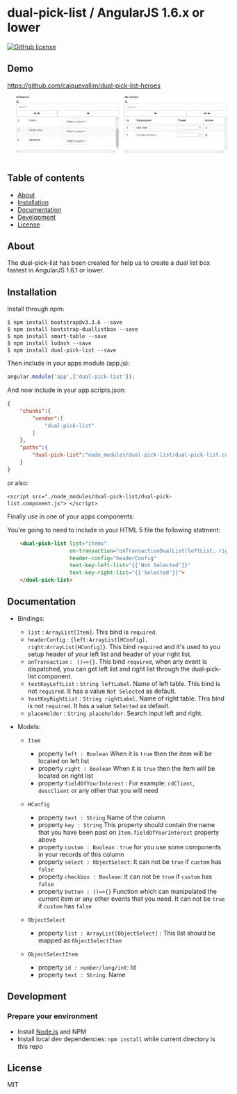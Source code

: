 # dual-pick-list / AngularJS 1.6.x or lower

[![GitHub license](https://img.shields.io/badge/license-MIT-blue.svg)](https://raw.githubusercontent.com/ouracademy/ngx-dual-listbox/master/LICENSE)


## Demo

<a href="https://github.com/caiquevallim/dual-pick-list-heroes">https://github.com/caiquevallim/dual-pick-list-heroes</a>

<img src="dual-pick-list-img.png" width="1080" hspace="12"/>


## Table of contents

- [About](#about)
- [Installation](#installation)
- [Documentation](#documentation)
- [Development](#development)
- [License](#license)

## About

The dual-pick-list has been created for help us to create a dual list box fastest in AngularJS 1.6.1 or lower.

## Installation

Install through npm:
```
$ npm install bootstrap@v3.3.6 --save
$ npm install bootstrap-duallistbox --save
$ npm install smart-table --save
$ npm install lodash --save
$ npm install dual-pick-list --save
```

Then include in your apps module (app.js):

```JavaScript
angular.module('app',['dual-pick-list']);
```

And now include in your app.scripts.json:

```JSON
{
    "chunks":{
        "vendor":[
            "dual-pick-list"
        ]
    },
    "paths":{
        "dual-pick-list":"node_modules/dual-pick-list/dual-pick-list.component.js"
    }
}
```

or also:

```HTML5
<script src="./node_modules/dual-pick-list/dual-pick-list.component.js"> </script>
```


Finally use in one of your apps components:

You're going to need to include in your HTML 5 file the following statment:
```HTML 5
    <dual-pick-list list="items"
                    on-transaction="onTransactionDualList(leftList, rightList)"
                    header-config="headerConfig"
                    text-key-left-list="{{'Not Selected'}}"
                    text-key-right-list="{{'Selected'}}">
    </dual-pick-list>
```

## Documentation
* Bindings:
    * `list` : `ArrayList[Item]`. This bind is `required`.
    * `headerConfig` : `{left:ArrayList[HConfig], right:ArrayList[HConfig]}`. This bind `required` and it's used to you setup header of your left list and header of your right list.
    * `onTransaction` : ` ()=>{}`. This bind `required`, when any event is dispatched, you can get left list and right list through the dual-pick-list component.
    * `textKeyLeftList` : `String leftLabel`. Name of left table. This bind is not `required`. It has a value `Not Selected` as default.
    * `textKeyRightList` : `String rightLabel`. Name of right table. This bind is not `required`. It has a value `Selected` as default.
    * `placeHolder` : `String placeholder`. Search input left and right.

* Models:
    * `Item`
        * property `left : Boolean` When it is `true` then the item will be located on left list
        * property `right : Boolean` When it is `true` then the item will be located on right list
        * property `fieldOfYourInterest` : For example: `cdClient`, `descClient` or any other that you will need

    * `HConfig`
        * property `text : String` Name of the column
        * property `key : String` This property should contain the name that you have been past on `Item.fieldOfYourInterest` property above
        * property `custom : Boolean` : `true` for you use some components in your records of this column
        * property `select : ObjectSelect`: It can not be `true` if `custom` has `false`
        * property `checkbox : Boolean`: It can not be `true` if `custom` has `false`
        * property `button : ()=>{}` Function which can manipulated the current item or any other events that you need. It can not be `true` if `custom` has `false`
    * `ObjectSelect`
        * property `list : ArrayList[ObjectSelect]` : This list should be mapped as `ObjectSelectItem`

    * `ObjectSelectItem`
        * property `id : number/long/int`: Id
        * property `text : String`: Name


## Development

### Prepare your environment
* Install [Node.js](http://nodejs.org/) and NPM
* Install local dev dependencies: `npm install` while current directory is this repo

## License

MIT

